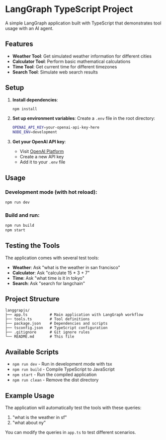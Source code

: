 # LangGraph TypeScript Project

A simple LangGraph application built with TypeScript that demonstrates tool usage with an AI agent.

## Features

- **Weather Tool**: Get simulated weather information for different cities
- **Calculator Tool**: Perform basic mathematical calculations
- **Time Tool**: Get current time for different timezones
- **Search Tool**: Simulate web search results

## Setup

1. **Install dependencies**:

   ```bash
   npm install
   ```

2. **Set up environment variables**:
   Create a `.env` file in the root directory:

   ```bash
   OPENAI_API_KEY=your-openai-api-key-here
   NODE_ENV=development
   ```

3. **Get your OpenAI API key**:
   - Visit [OpenAI Platform](https://platform.openai.com/api-keys)
   - Create a new API key
   - Add it to your `.env` file

## Usage

### Development mode (with hot reload):

```bash
npm run dev
```

### Build and run:

```bash
npm run build
npm start
```

## Testing the Tools

The application comes with several test tools:

- **Weather**: Ask "what is the weather in san francisco"
- **Calculator**: Ask "calculate 15 \* 3 + 7"
- **Time**: Ask "what time is it in tokyo"
- **Search**: Ask "search for langchain"

## Project Structure

```
langgrapjs/
├── app.ts          # Main application with LangGraph workflow
├── tools.ts        # Tool definitions
├── package.json    # Dependencies and scripts
├── tsconfig.json   # TypeScript configuration
├── .gitignore      # Git ignore rules
└── README.md       # This file
```

## Available Scripts

- `npm run dev` - Run in development mode with tsx
- `npm run build` - Compile TypeScript to JavaScript
- `npm start` - Run the compiled application
- `npm run clean` - Remove the dist directory

## Example Usage

The application will automatically test the tools with these queries:

1. "what is the weather in sf"
2. "what about ny"

You can modify the queries in `app.ts` to test different scenarios.
